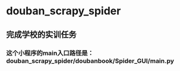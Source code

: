 # douban_scrapy_spider
## 完成学校的实训任务

### 这个小程序的main入口路径是：douban_scrapy_spider/doubanbook/Spider_GUI/main.py

